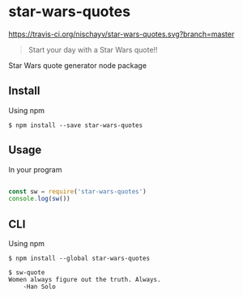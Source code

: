 # star-wars-quotes
https://travis-ci.org/nischayv/star-wars-quotes.svg?branch=master
> Start your day with a Star Wars quote!!

Star Wars quote generator node package

## Install

Using npm
```
$ npm install --save star-wars-quotes
```

## Usage

In your program

```javascript

const sw = require('star-wars-quotes')
console.log(sw())

```

## CLI

Using npm
```
$ npm install --global star-wars-quotes
```

```
$ sw-quote
Women always figure out the truth. Always.
    -Han Solo
```
